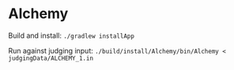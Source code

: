 Alchemy
=======

Build and install:
```./gradlew installApp```

Run against judging input: ```./build/install/Alchemy/bin/Alchemy < judgingData/ALCHEMY_1.in```
